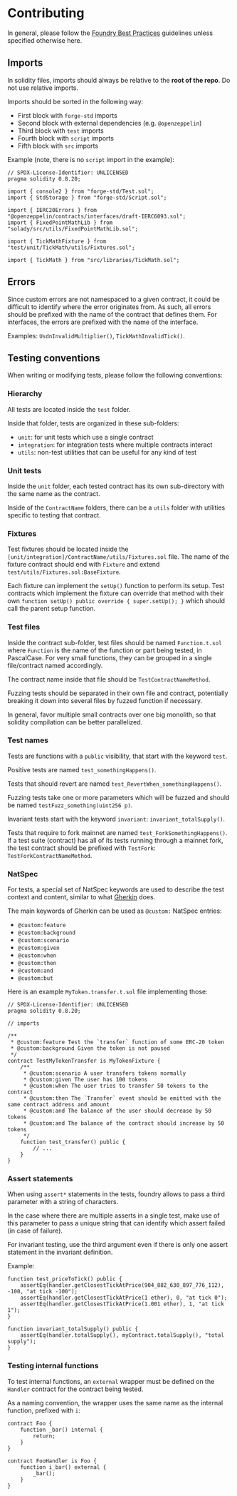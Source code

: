 # Contributing

In general, please follow the [Foundry Best Practices](https://book.getfoundry.sh/tutorials/best-practices) guidelines
unless specified otherwise here.

## Imports

In solidity files, imports should always be relative to the **root of the repo**. Do not use relative imports.

Imports should be sorted in the following way:

- First block with `forge-std` imports
- Second block with external dependencies (e.g. `@openzeppelin`)
- Third block with `test` imports
- Fourth block with `script` imports
- Fifth block with `src` imports

Example (note, there is no `script` import in the example):

```solidity
// SPDX-License-Identifier: UNLICENSED
pragma solidity 0.8.20;

import { console2 } from "forge-std/Test.sol";
import { StdStorage } from "forge-std/Script.sol";

import { IERC20Errors } from "@openzeppelin/contracts/interfaces/draft-IERC6093.sol";
import { FixedPointMathLib } from "solady/src/utils/FixedPointMathLib.sol";

import { TickMathFixture } from "test/unit/TickMath/utils/Fixtures.sol";

import { TickMath } from "src/libraries/TickMath.sol";
```

## Errors

Since custom errors are not namespaced to a given contract, it could be difficult to identify where the error originates
from. As such, all errors should be prefixed with the name of the contract that defines them. For interfaces, the errors
are prefixed with the name of the interface.

Examples: `UsdnInvalidMultiplier()`, `TickMathInvalidTick()`.

## Testing conventions

When writing or modifying tests, please follow the following conventions:

### Hierarchy

All tests are located inside the `test` folder.

Inside that folder, tests are organized in these sub-folders:

- `unit`: for unit tests which use a single contract
- `integration`: for integration tests where multiple contracts interact
- `utils`: non-test utilities that can be useful for any kind of test

### Unit tests

Inside the `unit` folder, each tested contract has its own sub-directory with the same name as the contract.

Inside of the `ContractName` folders, there can be a `utils` folder with utilities specific to testing that contract.

### Fixtures

Test fixtures should be located inside the `[unit/integration]/ContractName/utils/Fixtures.sol` file. The name of the
fixture contract should end with `Fixture` and extend `test/utils/Fixtures.sol:BaseFixture`.

Each fixture can implement the `setUp()` function to perform its setup. Test contracts which implement the fixture can
override that method with their own `function setUp() public override { super.setUp(); }` which should call the parent
setup function.

### Test files

Inside the contract sub-folder, test files should be named `Function.t.sol` where `Function` is the name of the function or part
being tested, in PascalCase. For very small functions, they can be grouped in a single file/contract named accordingly.

The contract name inside that file should be `TestContractNameMethod`.

Fuzzing tests should be separated in their own file and contract, potentially breaking it down into several files by
fuzzed function if necessary.

In general, favor multiple small contracts over one big monolith, so that solidity compilation can be better
parallelized.

### Test names

Tests are functions with a `public` visibility, that start with the keyword `test`.

Positive tests are named `test_somethingHappens()`.

Tests that should revert are named `test_RevertWhen_somethingHappens()`.

Fuzzing tests take one or more parameters which will be fuzzed and should be named `testFuzz_something(uint256 p)`.

Invariant tests start with the keyword `invariant`: `invariant_totalSupply()`.

Tests that require to fork mainnet are named `test_ForkSomethingHappens()`. If a test suite (contract) has all of its
tests running through a mainnet fork, the test contract should be prefixed with `TestFork`:
`TestForkContractNameMethod`.

### NatSpec

For tests, a special set of NatSpec keywords are used to describe the test context and content, similar to what
[Gherkin](https://cucumber.io/docs/gherkin/reference/) does.

The main keywords of Gherkin can be used as `@custom:` NatSpec entries:

- `@custom:feature`
- `@custom:background`
- `@custom:scenario`
- `@custom:given`
- `@custom:when`
- `@custom:then`
- `@custom:and`
- `@custom:but`

Here is an example `MyToken.transfer.t.sol` file implementing those:

```solidity
// SPDX-License-Identifier: UNLICENSED
pragma solidity 0.8.20;

// imports

/**
 * @custom:feature Test the `transfer` function of some ERC-20 token
 * @custom:background Given the token is not paused
 */
contract TestMyTokenTransfer is MyTokenFixture {
    /**
     * @custom:scenario A user transfers tokens normally
     * @custom:given The user has 100 tokens
     * @custom:when The user tries to transfer 50 tokens to the contract
     * @custom:then The `Transfer` event should be emitted with the same contract address and amount
     * @custom:and The balance of the user should decrease by 50 tokens
     * @custom:and The balance of the contract should increase by 50 tokens
     */
    function test_transfer() public {
        // ...
    }
}
```

### Assert statements

When using `assert*` statements in the tests, foundry allows to pass a third parameter with a string of characters.

In the case where there are multiple asserts in a single test, make use of this parameter to pass a unique string that
can identify which assert failed (in case of failure).

For invariant testing, use the third argument even if there is only one assert statement in the invariant definition.

Example:

```solidity
function test_priceToTick() public {
    assertEq(handler.getClosestTickAtPrice(904_882_630_897_776_112), -100, "at tick -100");
    assertEq(handler.getClosestTickAtPrice(1 ether), 0, "at tick 0");
    assertEq(handler.getClosestTickAtPrice(1.001 ether), 1, "at tick 1");
}

function invariant_totalSupply() public {
    assertEq(handler.totalSupply(), myContract.totalSupply(), "total supply");
}
```

### Testing internal functions

To test internal functions, an `external` wrapper must be defined on the `Handler` contract for the contract being
tested.

As a naming convention, the wrapper uses the same name as the internal function, prefixed with `i`:

```solidity
contract Foo {
    function _bar() internal {
        return;
    }
}

contract FooHandler is Foo {
    function i_bar() external {
        _bar();
    }
}
```
